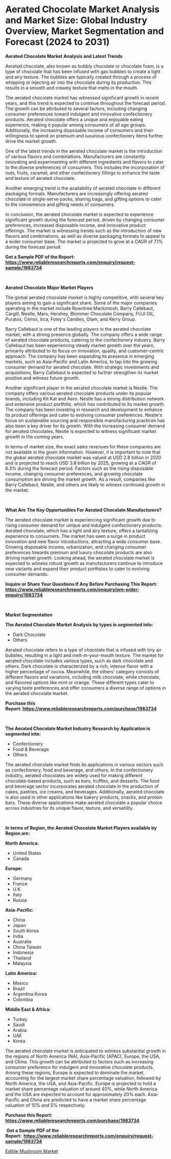 <p><h1>Aerated Chocolate Market Analysis and Market Size: Global Industry Overview, Market Segmentation and Forecast (2024 to 2031)</h1></p><p><strong>Aerated Chocolate Market Analysis and Latest Trends</strong></p>
<p><p>Aerated chocolate, also known as bubbly chocolate or chocolate foam, is a type of chocolate that has been infused with gas bubbles to create a light and airy texture. The bubbles are typically created through a process of whipping or injecting air into the chocolate during its production. This results in a smooth and creamy texture that melts in the mouth.</p><p>The aerated chocolate market has witnessed significant growth in recent years, and this trend is expected to continue throughout the forecast period. The growth can be attributed to several factors, including changing consumer preferences toward indulgent and innovative confectionery products. Aerated chocolate offers a unique and enjoyable eating experience, making it popular among consumers of all age groups. Additionally, the increasing disposable income of consumers and their willingness to spend on premium and luxurious confectionery items further drive the market growth.</p><p>One of the latest trends in the aerated chocolate market is the introduction of various flavors and combinations. Manufacturers are constantly innovating and experimenting with different ingredients and flavors to cater to the diverse preferences of consumers. This includes the incorporation of nuts, fruits, caramel, and other confectionery fillings to enhance the taste and texture of aerated chocolate.</p><p>Another emerging trend is the availability of aerated chocolate in different packaging formats. Manufacturers are increasingly offering aerated chocolate in single-serve packs, sharing bags, and gifting options to cater to the convenience and gifting needs of consumers.</p><p>In conclusion, the aerated chocolate market is expected to experience significant growth during the forecast period, driven by changing consumer preferences, increased disposable income, and innovative product offerings. The market is witnessing trends such as the introduction of new flavors and combinations, as well as diverse packaging formats to appeal to a wider consumer base. The market is projected to grow at a CAGR of 7.1% during the forecast period.</p></p>
<p><strong>Get a Sample PDF of the Report:&nbsp; <a href="https://www.reliableresearchreports.com/enquiry/request-sample/1983734">https://www.reliableresearchreports.com/enquiry/request-sample/1983734</a></strong></p>
<p>&nbsp;</p>
<p><strong>Aerated Chocolate Major Market Players</strong></p>
<p><p>The global aerated chocolate market is highly competitive, with several key players aiming to gain a significant share. Some of the major companies operating in the market include Rowntree Mackintosh, Barry Callebaut, Cargill, Nestle, Mars, Hershey, Blommer Chocolate Company, FUJI OIL, Puratos, Cémoi, Irca, Foley's Candies, Olam, and Kerry Group.</p><p>Barry Callebaut is one of the leading players in the aerated chocolate market, with a strong presence globally. The company offers a wide range of aerated chocolate products, catering to the confectionery industry. Barry Callebaut has been experiencing steady market growth over the years, primarily attributed to its focus on innovation, quality, and customer-centric approach. The company has been expanding its presence in emerging markets, such as Asia-Pacific and Latin America, to tap into the growing consumer demand for aerated chocolate. With strategic investments and acquisitions, Barry Callebaut is expected to further strengthen its market position and witness future growth.</p><p>Another significant player in the aerated chocolate market is Nestle. The company offers various aerated chocolate products under its popular brands, including Kit Kat and Aero. Nestle has a strong distribution network and extensive product portfolio, which has contributed to its market growth. The company has been investing in research and development to enhance its product offerings and cater to evolving consumer preferences. Nestle's focus on sustainable sourcing and responsible manufacturing practices has also been a key driver for its growth. With the increasing consumer demand for aerated chocolates, Nestle is expected to witness significant market growth in the coming years.</p><p>In terms of market size, the exact sales revenues for these companies are not available in the given information. However, it is important to note that the global aerated chocolate market was valued at USD 2.8 billion in 2020 and is projected to reach USD 3.8 billion by 2025, growing at a CAGR of 6.3% during the forecast period. Factors such as the rising disposable income, changing consumer preferences, and growing chocolate consumption are driving the market growth. As a result, companies like Barry Callebaut, Nestle, and others are likely to witness continued growth in the market.</p></p>
<p>&nbsp;</p>
<p><strong>What Are The Key Opportunities For Aerated Chocolate Manufacturers?</strong></p>
<p><p>The aerated chocolate market is experiencing significant growth due to rising consumer demand for unique and indulgent confectionery products. Aerated chocolate, which has a light and airy texture, offers a tantalizing experience to consumers. The market has seen a surge in product innovation and new flavor introductions, attracting a wide consumer base. Growing disposable income, urbanization, and changing consumer preferences towards premium and luxury chocolate products are also driving market growth. Looking ahead, the aerated chocolate market is expected to witness robust growth as manufacturers continue to introduce new variants and expand their product portfolios to cater to evolving consumer demands.</p></p>
<p><strong>Inquire or Share Your Questions If Any Before Purchasing This Report: <a href="https://www.reliableresearchreports.com/enquiry/pre-order-enquiry/1983734">https://www.reliableresearchreports.com/enquiry/pre-order-enquiry/1983734</a></strong></p>
<p>&nbsp;</p>
<p><strong>Market Segmentation</strong></p>
<p><strong>The Aerated Chocolate Market Analysis by types is segmented into:</strong></p>
<p><ul><li>Dark Chocolate</li><li>Others</li></ul></p>
<p><p>Aerated chocolate refers to a type of chocolate that is infused with tiny air bubbles, resulting in a light and melt-in-your-mouth texture. The market for aerated chocolate includes various types, such as dark chocolate and others. Dark chocolate is characterized by a rich, intense flavor with a higher percentage of cocoa. Meanwhile, the others' category consists of different flavors and variations, including milk chocolate, white chocolate, and flavored options like mint or orange. These different types cater to varying taste preferences and offer consumers a diverse range of options in the aerated chocolate market.</p></p>
<p><strong>Purchase this Report:&nbsp;<a href="https://www.reliableresearchreports.com/purchase/1983734">https://www.reliableresearchreports.com/purchase/1983734</a></strong></p>
<p>&nbsp;</p>
<p><strong>The Aerated Chocolate Market Industry Research by Application is segmented into:</strong></p>
<p><ul><li>Confectionery</li><li>Food & Beverage</li><li>Others</li></ul></p>
<p><p>The aerated chocolate market finds its applications in various sectors such as confectionery, food and beverage, and others. In the confectionery industry, aerated chocolates are widely used for making different chocolate-based products, such as bars, truffles, and desserts. The food and beverage sector incorporates aerated chocolate in the production of cakes, pastries, ice creams, and beverages. Additionally, aerated chocolate is also used in other applications like bakery products, snacks, and protein bars. These diverse applications make aerated chocolate a popular choice across industries for its unique flavor, texture, and versatility.</p></p>
<p>&nbsp;</p>
<p><strong>In terms of Region, the Aerated Chocolate Market Players available by Region are:</strong></p>
<p>
    <p> <strong> North America: </strong>
        <ul>
            <li>United States</li>
            <li>Canada</li>
        </ul>
        </p> 
    <p> <strong> Europe: </strong>
        <ul>
            <li>Germany</li>
            <li>France</li>
            <li>U.K.</li>
            <li>Italy</li>
            <li>Russia</li>
        </ul>
        </p> 
    <p> <strong> Asia-Pacific: </strong>
        <ul>
            <li>China</li>
            <li>Japan</li>
            <li>South Korea</li>
            <li>India</li>
            <li>Australia</li>
            <li>China Taiwan</li>
            <li>Indonesia</li>
            <li>Thailand</li>
            <li>Malaysia</li>
        </ul>
        </p> 
    <p> <strong> Latin America: </strong>
        <ul>
            <li>Mexico</li>
            <li>Brazil</li>
            <li>Argentina Korea</li>
            <li>Colombia</li>
        </ul>
        </p> 
    <p> <strong> Middle East & Africa: </strong>
        <ul>
            <li>Turkey</li>
            <li>Saudi</li>
            <li>Arabia</li>
            <li>UAE</li>
            <li>Korea</li>
        </ul>
    </p>
    </p>
<p><p>The aerated chocolate market is anticipated to witness substantial growth in the regions of North America (NA), Asia-Pacific (APAC), Europe, the USA, and China. This growth can be attributed to factors such as increasing consumer preference for indulgent and innovative chocolate products. Among these regions, Europe is expected to dominate the market, accounting for the largest market share percentage valuation, followed by North America, the USA, and Asia-Pacific. Europe is projected to hold a market share percentage valuation of around 40%, while North America and the USA are expected to account for approximately 20% each. Asia-Pacific and China are predicted to have a market share percentage valuation of 15% and 5% respectively.</p></p>
<p><strong>Purchase this Report: <a href="https://www.reliableresearchreports.com/purchase/1983734">https://www.reliableresearchreports.com/purchase/1983734</a></strong></p>
<p>&nbsp;<strong>Get a Sample PDF of the Report:&nbsp;&nbsp;<a href="https://www.reliableresearchreports.com/enquiry/request-sample/1983734">https://www.reliableresearchreports.com/enquiry/request-sample/1983734</a></strong></p>
<p><strong></strong></p>
<p><p><a href="https://github.com/JameTravis/Market-Research-Report-List-3/blob/main/edible-mushroom-market.md">Edible Mushroom Market</a></p></p>